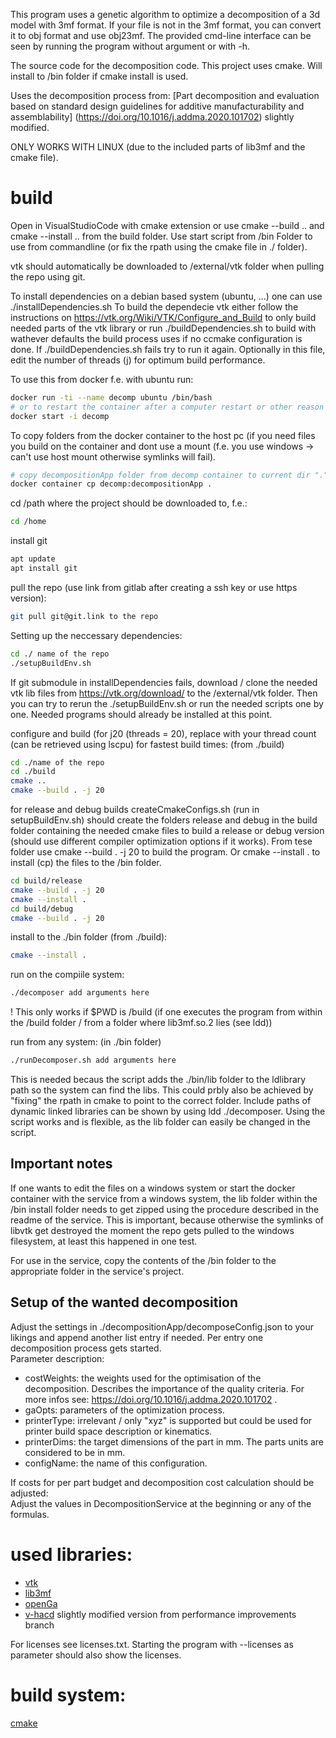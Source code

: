 This program uses a genetic algorithm to optimize a decomposition of a 3d model with 3mf format.
If your file is not in the 3mf format, you can convert it to obj format and use obj23mf.
The provided cmd-line interface can be seen by running the program without argument or with -h.

The source code for the decomposition code.
This project uses cmake.
Will install to /bin folder if cmake install is used.

Uses the decomposition process from:
[Part decomposition and evaluation based on standard design guidelines for additive manufacturability and assemblability] (https://doi.org/10.1016/j.addma.2020.101702)
slightly modified.

ONLY WORKS WITH LINUX (due to the included parts of lib3mf and the cmake file).

# build
Open in VisualStudioCode with cmake extension or use cmake --build .. and cmake --install .. from the build folder.
Use start script from /bin Folder to use from commandline (or fix the rpath using the cmake file in ./ folder).

vtk should automatically be downloaded to /external/vtk folder when pulling the repo using git.

To install dependencies on a debian based system (ubuntu, ...) one can use ./installDependencies.sh
To build the dependecie vtk either follow the instructions on https://vtk.org/Wiki/VTK/Configure_and_Build to only build needed parts of the vtk library or run ./buildDependencies.sh to build with wathever defaults the build process uses if no ccmake configuration is done.
If ./buildDependencies.sh fails try to run it again.
Optionally in this file, edit the number of threads (j) for optimum build performance.

To use this from docker f.e. with ubuntu run:
``` bash
docker run -ti --name decomp ubuntu /bin/bash
# or to restart the container after a computer restart or other reason it stopped:
docker start -i decomp
```

To copy folders from the docker container to the host pc (if you need files you build on the container and dont use a mount (f.e. you use windows -> can't use host mount otherwise symlinks will fail).
```bash
# copy decompositionApp folder from decomp container to current dir "."
docker container cp decomp:decompositionApp .
```

cd /path where the project should be downloaded to, f.e.:
``` bash
cd /home
```

install git
``` bash
apt update
apt install git
```

pull the repo (use link from gitlab after creating a ssh key or use https version):
``` bash
git pull git@git.link to the repo
```

Setting up the neccessary dependencies:
``` bash
cd ./ name of the repo
./setupBuildEnv.sh
```
If git submodule in installDependencies fails, download / clone the needed vtk lib files from https://vtk.org/download/ to the /external/vtk folder.
Then you can try to rerun the ./setupBuildEnv.sh or run the needed scripts one by one.
Needed programs should already be installed at this point.

configure and build (for j20 (threads = 20), replace with your thread count (can be retrieved using lscpu) for fastest build times:
(from ./build)
``` bash
cd ./name of the repo
cd ./build
cmake ..
cmake --build . -j 20
```
for release and debug builds createCmakeConfigs.sh (run in setupBuildEnv.sh) should create the folders release and debug in the build folder containing the needed cmake files to build a release or debug version (should use different compiler optimization options if it works).
From tese folder use cmake --build . -j 20 to build the program. Or cmake --install . to install (cp) the files to the /bin folder.
``` bash
cd build/release
cmake --build . -j 20
cmake --install .
cd build/debug
cmake --build . -j 20
```

install to the ./bin folder (from ./build):
``` bash
cmake --install .
```


run on the compiile system:
``` bash
./decomposer add arguments here
```
! This only works if $PWD is /build (if one executes the program from within the /build folder / from a folder where lib3mf.so.2 lies (see ldd))

run from any system:
(in ./bin folder)
``` bash
./runDecomposer.sh add arguments here
```
This is needed becaus the script adds the ./bin/lib folder to the ldlibrary path so the system can find the libs.
This could prbly also be achieved by "fixing" the rpath in cmake to point to the correct folder.
Include paths of dynamic linked libraries can be shown by using ldd ./decomposer.
Using the script works and is flexible, as the lib folder can easily be changed in the script.

## Important notes
If one wants to edit the files on a windows system or start the docker container with the service from a windows system, the lib folder within the /bin install folder needs to get zipped using the procedure described in the readme of the service.
This is important, because otherwise the symlinks of libvtk get destroyed the moment the repo gets pulled to the windows filesystem, at least this happened in one test.

For use in the service, copy the contents of the /bin folder to the appropriate folder in the service's project.

## Setup of the wanted decomposition
Adjust the settings in ./decompositionApp/decomposeConfig.json to your likings
and append another list entry if needed.
Per entry one decomposition process gets started. \
Parameter description:
- costWeights: the weights used for the optimisation of the decomposition. Describes the importance of the quality criteria. For more infos see: https://doi.org/10.1016/j.addma.2020.101702 .
- gaOpts: parameters of the optimization process.
- printerType: irrelevant / only "xyz" is supported but could be used for printer build space description or kinematics.
- printerDims: the target dimensions of the part in mm. The parts units are considered to be in mm.
- configName: the name of this configuration.

If costs for per part budget and decomposition cost calculation should be adjusted: \
Adjust the values in DecompositionService at the beginning or any of the formulas.


# used libraries:
* [vtk](https://vtk.org/)
* [lib3mf](https://github.com/3MFConsortium/lib3mf)
* [openGa](https://github.com/Arash-codedev/openGA)
* [v-hacd](https://github.com/kmammou/v-hacd) slightly modified version from performance improvements branch

For licenses see licenses.txt.
Starting the program with --licenses as parameter should also show the licenses.

# build system:
[cmake](https://cmake.org/download/)
